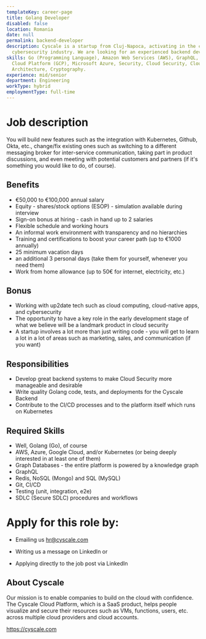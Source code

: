 ```yaml
---
templateKey: career-page
title: Golang Developer
disabled: false
location: Romania
date: null
permalink: backend-developer
description: Cyscale is a startup from Cluj-Napoca, activating in the cloud
  cybersecurity industry. We are looking for an experienced backend developer.
skills: Go (Programming Language), Amazon Web Services (AWS), GraphQL, Google
  Cloud Platform (GCP), Microsoft Azure, Security, Cloud Security, Cloud-Native
  Architecture, Cryptography.
experience: mid/senior
department: Engineering
workType: hybrid
employmentType: full-time
---
```


# Job description

You will build new features such as the integration with Kubernetes, Github, Okta, etc., change/fix existing ones such as switching to a different messaging broker for inter-service communication, taking part in product discussions, and even meeting with potential customers and partners (if it's something you would like to do, of course).

## Benefits

-   €50,000 to €100,000 annual salary
-   Equity - shares/stock options (ESOP) - simulation available during interview
-   Sign-on bonus at hiring - cash in hand up to 2 salaries
-   Flexible schedule and working hours
-   An informal work environment with transparency and no hierarchies
-   Training and certifications to boost your career path (up to €1000 annually)
-   25 minimum vacation days
-   an additional 3 personal days (take them for yourself, whenever you need them)
-   Work from home allowance (up to 50€ for internet, electricity, etc.)

## Bonus

-   Working with up2date tech such as cloud computing, cloud-native apps, and cybersecurity
-   The opportunity to have a key role in the early development stage of what we believe will be a landmark product in cloud security
-   A startup involves a lot more than just writing code - you will get to learn a lot in a lot of areas such as marketing, sales, and communication (if you want)

## Responsibilities

-   Develop great backend systems to make Cloud Security more manageable and desirable
- Write quality Golang code, tests, and deployments for the Cyscale Backend
- Contribute to the CI/CD processes and to the platform itself which runs on Kubernetes

## Required Skills

- Well, Golang (Go), of course
- AWS, Azure, Google Cloud, and/or Kubernetes (or being deeply interested in at least one of them)
- Graph Databases - the entire platform is powered by a knowledge graph
- GraphQL
- Redis, NoSQL (Mongo) and SQL (MySQL)
- Git, CI/CD
- Testing (unit, integration, e2e)
- SDLC (Secure SDLC) procedures and workflows

# Apply for this role by:

-   Emailing us [hr@cyscale.com](mailto:hr@cyscale.com)

-   Writing us a message on LinkedIn or

-   Applying directly to the job post via LinkedIn

## About Cyscale

Our mission is to enable companies to build on the cloud with confidence. The Cyscale Cloud Platform, which is a SaaS product, helps people visualize and secure their resources such as VMs, functions, users, etc. across multiple cloud providers and cloud accounts.

https://cyscale.com
